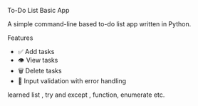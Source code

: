 To-Do List Basic App 

A simple command-line based to-do list app written in Python.

Features
- ✅ Add tasks
- 👁️ View tasks
- 🗑️ Delete tasks
- 🔁 Input validation with error handling

learned list , try and except , function, enumerate etc.
